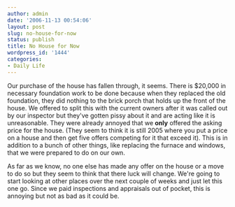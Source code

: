 ```yaml
---
author: admin
date: '2006-11-13 00:54:06'
layout: post
slug: no-house-for-now
status: publish
title: No House for Now
wordpress_id: '1444'
categories:
- Daily Life
---
```

Our purchase of the house has fallen through, it seems. There is $20,000 in necessary foundation work to be done because when they replaced the old foundation, they did nothing to the brick porch that holds up the front of the house. We offered to split this with the current owners after it was called out by our inspector but they've gotten pissy about it and are acting like it is unreasonable. They were already annoyed that we <strong>only</strong> offered the asking price for the house. (They seem to think it is still 2005 where you put a price on a house and then get five offers competing for it that exceed it).
This is in addition to a bunch of other things, like replacing the furnace and windows, that we were prepared to do on our own.

As far as we know, no one else has made any offer on the house or a move to do so but they seem to think that there luck will change. We're going to start looking at other places over the next couple of weeks and just let this one go. Since we paid inspections and appraisals out of pocket, this is annoying but not as bad as it could be.
